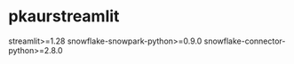 # pkaurstreamlit
streamlit>=1.28
snowflake-snowpark-python>=0.9.0
snowflake-connector-python>=2.8.0
